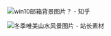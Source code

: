 ![win10邮箱背景图片？ - 知乎](https://pic3.zhimg.com/v2-58d652598269710fa67ec8d1c88d8f03_r.jpg?source=1940ef5c)

![冬季唯美山水风景图片 - 站长素材](https://scpic.chinaz.net/files/pic/pic9/202009/apic27858.jpg)